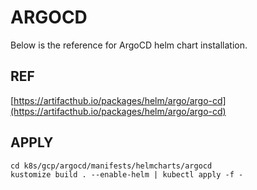 # ARGOCD

Below is the reference for ArgoCD helm chart installation.

## REF 

[https://artifacthub.io/packages/helm/argo/argo-cd](https://artifacthub.io/packages/helm/argo/argo-cd)

## APPLY 

```
cd k8s/gcp/argocd/manifests/helmcharts/argocd
kustomize build . --enable-helm | kubectl apply -f -
```